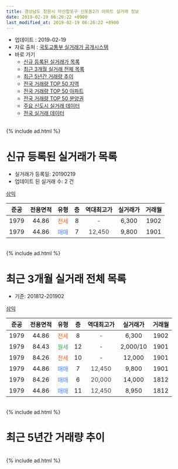 ```yaml
---
title: 경상남도 창원시 마산합포구 신포동2가 아파트 실거래 정보
date: 2019-02-19 06:26:22 +0900
last_modified_at: 2019-02-19 06:26:22 +0900
---
```


* 업데이트 : 2019-02-19
* 자료 출처 : [국토교통부 실거래가 공개시스템](http://rt.molit.go.kr)
* 바로 가기
    * [신규 등록된 실거래가 목록](#신규-등록된-실거래가-목록)
    * [최근 3개월 실거래 전체 목록](#최근-3개월-실거래-전체-목록)
    * [최근 5년간 거래량 추이](#최근-5년간-거래량-추이)
    * [전국 거래량 TOP 50 지역](https://inasie.github.io/apt-trade-info/최근-3개월-전국에서-가장-거래가-많이-발생한-지역)
    * [전국 거래량 TOP 50 아파트](https://inasie.github.io/apt-trade-info/최근-3개월-전국에서-가장-거래가-많이-발생한-아파트)
    * [전국 거래량 TOP 50 분양권](https://inasie.github.io/apt-trade-info/최근-3개월-전국에서-가장-거래가-많이-발생한-분양권)
    * [주요 신도시 실거래 데이터](https://inasie.github.io/apt-trade-info/주요-신도시)
    * [전국 실거래 데이터](https://inasie.github.io/apt-trade-info/전국)
<br>
{% include ad.html %}
<br>

# 신규 등록된 실거래가 목록
* 실거래가 등록일: 20190219
* 업데이트 된 실거래 수: 2 건


[삼익](https://search.naver.com/search.naver?query=%EA%B2%BD%EC%83%81%EB%82%A8%EB%8F%84+%EC%B0%BD%EC%9B%90%EC%8B%9C+%EB%A7%88%EC%82%B0%ED%95%A9%ED%8F%AC%EA%B5%AC+%EC%8B%A0%ED%8F%AC%EB%8F%992%EA%B0%80+%EC%82%BC%EC%9D%B5)

|준공|전용면적|유형|층|역대최고가|실거래가|거래월|
|:---:|:---:|:---:|:---:|:---:|:---:|:---:|
|1979|44.86|<span style="color:#ff5a00">전세</span>|8|<span style="color:#444444">-</span>|6,300|1902|
|1979|44.86|<span style="color:#4285f3">매매</span>|7|<span style="color:#444444">12,450</span>|9,800|1901|


<br>
{% include ad.html %}
<br>

# 최근 3개월 실거래 전체 목록
* 기준: 201812-201902


[삼익](https://search.naver.com/search.naver?query=%EA%B2%BD%EC%83%81%EB%82%A8%EB%8F%84+%EC%B0%BD%EC%9B%90%EC%8B%9C+%EB%A7%88%EC%82%B0%ED%95%A9%ED%8F%AC%EA%B5%AC+%EC%8B%A0%ED%8F%AC%EB%8F%992%EA%B0%80+%EC%82%BC%EC%9D%B5)

|준공|전용면적|유형|층|역대최고가|실거래가|거래월|
|:---:|:---:|:---:|:---:|:---:|:---:|:---:|
|1979|44.86|<span style="color:#ff5a00">전세</span>|8|<span style="color:#444444">-</span>|6,300|1902|
|1979|84.43|<span style="color:#34a853">월세</span>|12|<span style="color:#444444">-</span>|2,000/10|1901|
|1979|84.26|<span style="color:#ff5a00">전세</span>|10|<span style="color:#444444">-</span>|12,000|1901|
|1979|44.86|<span style="color:#4285f3">매매</span>|7|<span style="color:#444444">12,450</span>|9,800|1901|
|1979|84.26|<span style="color:#4285f3">매매</span>|6|<span style="color:#444444">20,000</span>|14,000|1812|
|1979|44.86|<span style="color:#4285f3">매매</span>|11|<span style="color:#444444">12,450</span>|8,950|1812|


<br>
{% include ad.html %}
<br>

# 최근 5년간 거래량 추이


<div style="width:100%;">
    <canvas id="deal_progress" height="200"></canvas>
</div>

<script>
new Chart(document.getElementById("deal_progress"), {
    type: 'line',
    data: {
        labels: ['201402','201403','201404','201405','201406','201407','201408','201409','201410','201411','201412','201501','201502','201503','201504','201505','201506','201507','201508','201509','201510','201511','201512','201601','201602','201603','201604','201605','201606','201607','201608','201609','201610','201611','201612','201701','201702','201703','201704','201705','201706','201707','201708','201709','201710','201711','201712','201801','201802','201803','201804','201805','201806','201807','201808','201809','201810','201811','201812','201901','201902'],
        datasets: [{
            label: '매매',
            pointRadius: 1,
            data: [1, 7, 0, 1, 1, 1, 5, 6, 4, 5, 1, 3, 0, 3, 6, 1, 1, 3, 2, 1, 4, 4, 2, 3, 0, 4, 2, 3, 3, 12, 16, 13, 7, 6, 3, 1, 2, 3, 3, 2, 1, 2, 1, 2, 0, 0, 1, 3, 1, 0, 3, 1, 1, 1, 0, 0, 2, 0, 2, 1, 0],
            borderColor: "rgba(255, 201, 14, 1)",
            backgroundColor: "rgba(255, 201, 14, 0.5)",
            fill: false,
            lineTension: 0
        },{
            label: '전월세',
            pointRadius: 1,
            data: [0, 2, 1, 0, 1, 1, 1, 2, 0, 0, 2, 2, 2, 2, 2, 1, 3, 4, 0, 1, 1, 2, 1, 1, 3, 2, 1, 1, 0, 1, 1, 3, 2, 2, 7, 1, 1, 2, 2, 1, 1, 1, 0, 0, 1, 1, 4, 1, 2, 0, 0, 3, 3, 1, 2, 0, 2, 1, 0, 2, 1],
            borderColor: "rgba(0, 141, 185, 1)",
            backgroundColor: "rgba(0, 141, 185, 0.5)",
            fill: false,
            lineTension: 0
        }
        ]
    },
    options: {
        responsive: true,
        title: {
            display: false
        },
        tooltips: {
            mode: 'index',
            intersect: false
        },
        hover: {
            mode: 'nearest',
            intersect: true
        },
        scales: {
            xAxes: [{
                display: true,
                scaleLabel: {
                    display: true,
                    labelString: '년/월'
                }
            }],
            yAxes: [{
                display: true,
                ticks: {
                    suggestedMin: 0,
                },
                scaleLabel: {
                    display: true,
                    labelString: '실거래 수'
                }
            }]
        }
    }
});

</script>


<br>
{% include ad.html %}
<br>

